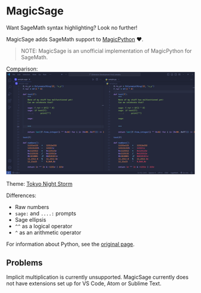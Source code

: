 # MagicSage

Want SageMath syntax highlighting? Look no further!

MagicSage adds SageMath support to [MagicPython](https://github.com/MagicStack/MagicPython) ❤️.

> NOTE: MagicSage is an unofficial implementation of MagicPython for SageMath.

Comparison:
![MagicSage (left) vs MagicPython (right) syntax highlighting on a SageMath script.](./screenshot.png)

Theme: [Tokyo Night Storm](https://github.com/enkia/tokyo-night-vscode-theme)

Differences:
- Raw numbers
- `sage:` and `....:` prompts
- Sage ellipsis
- `^^` as a logical operator
- `^` as an arithmetic operator

For information about Python, see the [original page](https://github.com/MagicStack/MagicPython).

## Problems

Implicit multiplication is currently unsupported.
MagicSage currently does not have extensions set up for VS Code, Atom or Sublime Text.
